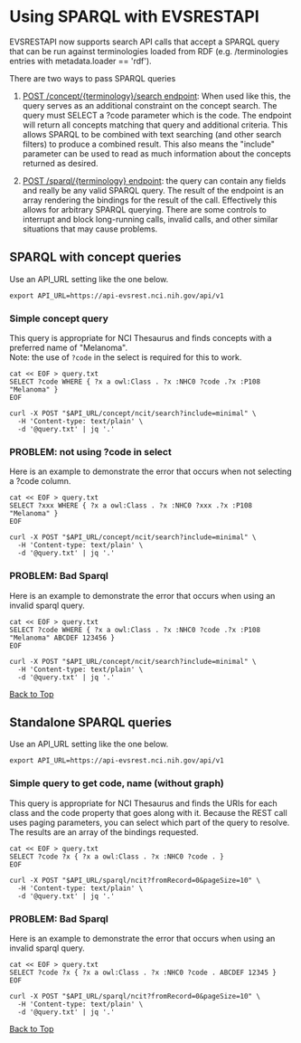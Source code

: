 Using SPARQL with EVSRESTAPI
============================

EVSRESTAPI now supports search API calls that accept a SPARQL query that can be
run against terminologies loaded from RDF (e.g. /terminologies entries with 
metadata.loader == 'rdf').

There are two ways to pass SPARQL queries

1. [POST /concept/{terminology}/search endpoint](#sparql-with-concept-queries): 
When used like this, the query serves as an additional constraint on the concept
search.  The query must SELECT a ?code parameter which is the code.  The endpoint will
return all concepts matching that query and additional criteria.  This allows SPARQL to 
be combined with text searching (and other search filters) to produce a combined result.
This also means the "include" parameter can be used to read as much information about
the concepts returned as desired.

2. [POST /sparql/{terminology} endpoint](#standalone-sparql-queries):
the query can contain any fields and really be any valid SPARQL query.  The result of the
endpoint is an array rendering the bindings for the result of the call.  Effectively this
allows for arbitrary SPARQL querying.  There are some controls to interrupt and block
long-running calls, invalid calls, and other similar situations that may cause problems.


## SPARQL with concept queries

Use an API_URL setting like the one below.

`export API_URL=https://api-evsrest.nci.nih.gov/api/v1`

### Simple concept query

This query is appropriate for NCI Thesaurus and finds concepts with a preferred name of "Melanoma".  
Note: the use of `?code` in the select is required for this to work.

```
cat << EOF > query.txt
SELECT ?code WHERE { ?x a owl:Class . ?x :NHC0 ?code .?x :P108 "Melanoma" }
EOF

curl -X POST "$API_URL/concept/ncit/search?include=minimal" \
  -H 'Content-type: text/plain' \
  -d '@query.txt' | jq '.'
```  

### PROBLEM: not using ?code in select

Here is an example to demonstrate the error that occurs when not selecting a ?code column.

```
cat << EOF > query.txt
SELECT ?xxx WHERE { ?x a owl:Class . ?x :NHC0 ?xxx .?x :P108 "Melanoma" }
EOF

curl -X POST "$API_URL/concept/ncit/search?include=minimal" \
  -H 'Content-type: text/plain' \
  -d '@query.txt' | jq '.'
```  

### PROBLEM: Bad Sparql

Here is an example to demonstrate the error that occurs when using an invalid sparql query.

```
cat << EOF > query.txt
SELECT ?code WHERE { ?x a owl:Class . ?x :NHC0 ?code .?x :P108 "Melanoma" ABCDEF 123456 }
EOF

curl -X POST "$API_URL/concept/ncit/search?include=minimal" \
  -H 'Content-type: text/plain' \
  -d '@query.txt' | jq '.'
```  
[Back to Top](#using-sparql-with-evsrestapi)


## Standalone SPARQL queries

Use an API_URL setting like the one below.

`export API_URL=https://api-evsrest.nci.nih.gov/api/v1`


### Simple query to get code, name (without graph)

This query is appropriate for NCI Thesaurus and finds the URIs for each class
and the code property that goes along with it.  Because the REST call uses paging
parameters, you can select which part of the query to resolve.  The results are
an array of the bindings requested.

```
cat << EOF > query.txt
SELECT ?code ?x { ?x a owl:Class . ?x :NHC0 ?code . } 
EOF

curl -X POST "$API_URL/sparql/ncit?fromRecord=0&pageSize=10" \
  -H 'Content-type: text/plain' \
  -d '@query.txt' | jq '.'
```  

### PROBLEM: Bad Sparql

Here is an example to demonstrate the error that occurs when using an invalid sparql query.

```
cat << EOF > query.txt
SELECT ?code ?x { ?x a owl:Class . ?x :NHC0 ?code . ABCDEF 12345 } 
EOF

curl -X POST "$API_URL/sparql/ncit?fromRecord=0&pageSize=10" \
  -H 'Content-type: text/plain' \
  -d '@query.txt' | jq '.'
```
[Back to Top](#using-sparql-with-evsrestapi)




